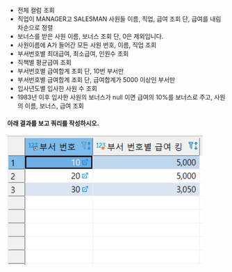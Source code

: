 - 전체 컬럼 조회
- 직업이 MANAGER고 SALESMAN 사원들 이름, 직업, 급여 조회 단, 급여를 내림차순으로 정렬
- 보너스를 받은 사원 이름, 보너스 조회 단, 0은 제외입니다.
- 사원이름에 A가 들어간 모든 사원 번호, 이름, 직업 조회
- 부서번호별 최대급여, 최소급여, 인원수 조회
- 직책별 평균급여 조회
- 부서번호별 급여합계 조회 단, 10번 부서만
- 부서번호별 급여합계 조회 단, 급여합계가 5000 이상인 부서만
- 입사년도별 입사한 사원 수 조회
- 1983년 이후 입사한 사원의 보너스가 null 이면 급여의 10%를 보너스로 주고, 사원의 이름, 보너스, 급여 조회

#### 아래 결과를 보고 쿼리를 작성하시오.

<img src="../images/1005_문제.PNG"  width="450" height="auto">